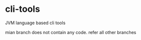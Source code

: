 # cli-tools
JVM language based cli tools

mian branch does not contain any code. refer all other branches
